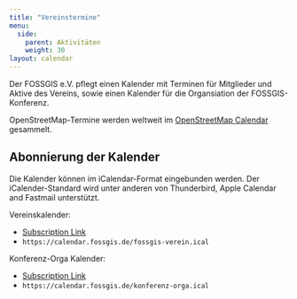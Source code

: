 ```yaml
---
title: "Vereinstermine"
menu:
  side:
    parent: Aktivitäten
    weight: 30
layout: calendar
---
```



Der FOSSGIS e.V. pflegt einen Kalender mit Terminen für Mitglieder und Aktive des Vereins, sowie einen Kalender für die Organsiation der FOSSGIS-Konferenz.

OpenStreetMap-Termine werden weltweit im [OpenStreetMap Calendar](https://osmcal.org/) gesammelt.

## Abonnierung der Kalender

Die Kalender können im iCalendar-Format eingebunden werden. Der iCalender-Standard wird unter anderen von Thunderbird, Apple Calendar and Fastmail unterstützt.

Vereinskalender:

* [Subscription Link](webcal://calendar.fossgis.de/fossgis-verein.ical)
* `https://calendar.fossgis.de/fossgis-verein.ical`


Konferenz-Orga Kalender:

* [Subscription Link](webcal://calendar.fossgis.de/konferenz-orga.ical)
* `https://calendar.fossgis.de/konferenz-orga.ical`
